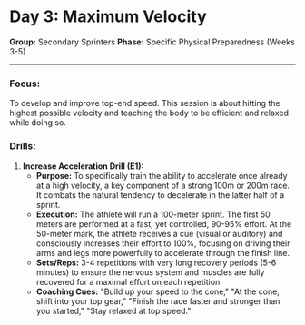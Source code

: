 # Day 3: Maximum Velocity

**Group:** Secondary Sprinters
**Phase:** Specific Physical Preparedness (Weeks 3-5)

---

### Focus:
To develop and improve top-end speed. This session is about hitting the highest possible velocity and teaching the body to be efficient and relaxed while doing so.

### Drills:

1.  **Increase Acceleration Drill (E1):**
    *   **Purpose:** To specifically train the ability to accelerate once already at a high velocity, a key component of a strong 100m or 200m race. It combats the natural tendency to decelerate in the latter half of a sprint.
    *   **Execution:** The athlete will run a 100-meter sprint. The first 50 meters are performed at a fast, yet controlled, 90-95% effort. At the 50-meter mark, the athlete receives a cue (visual or auditory) and consciously increases their effort to 100%, focusing on driving their arms and legs more powerfully to accelerate through the finish line.
    *   **Sets/Reps:** 3-4 repetitions with very long recovery periods (5-6 minutes) to ensure the nervous system and muscles are fully recovered for a maximal effort on each repetition.
    *   **Coaching Cues:** "Build up your speed to the cone," "At the cone, shift into your top gear," "Finish the race faster and stronger than you started," "Stay relaxed at top speed."
